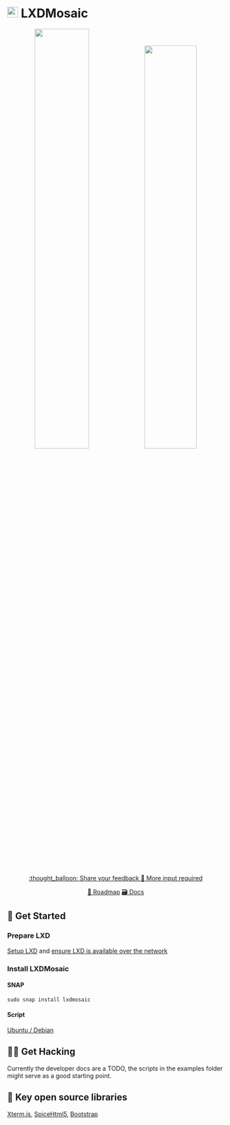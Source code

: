 # <img src="https://raw.githubusercontent.com/turtle0x1/LxdMosaic/master/src/assets/lxdMosaic/logo.png" height="25" width="25"> LXDMosaic
<p align="center">
    <img src="https://i.imgur.com/vnhrSDW.png" width="50%"> <img src="https://i.imgur.com/xHSjw3J.png" width="49%">
</p>

<p align="center">
<a href="https://github.com/turtle0x1/LxdMosaic/issues/new?assignees=&labels=&template=feature_request.md&title=">:thought_balloon: Share your feedback </a>
<a href="https://github.com/turtle0x1/LxdMosaic/labels/more%20input%20required">📢 More input required </a>
</p>
<p align="center">
<a href="https://github.com/turtle0x1/LxdMosaic/milestones">🎯  Roadmap</a>
<a href="https://lxdmosaic.readthedocs.io/en/latest/">🗃️ Docs</a>
</p>

## 🛫 Get Started
### Prepare LXD
<a href="https://lxdmosaic.readthedocs.io/en/latest/Installation/#initialise-lxd">Setup LXD</a> and <a href="https://lxdmosaic.readthedocs.io/en/latest/Installation/#make-lxd-available-over-the-network">ensure LXD is available over the network</a>

### Install LXDMosaic

#### SNAP

`sudo snap install lxdmosaic`

#### Script

[Ubuntu / Debian](https://lxdmosaic.readthedocs.io/en/latest/Installation/#installing-lxdmosaic-ubuntu)

## :male_detective: Get Hacking

Currently the developer docs are a TODO, the scripts in the examples folder might serve as a good starting point.

## :key: Key open source libraries

<a href="https://xtermjs.org/">Xterm.js</a>, <a href="https://www.spice-space.org/spice-html5.html">SpiceHtml5</a>, <a href="https://getbootstrap.com/">Bootstrap</a>
